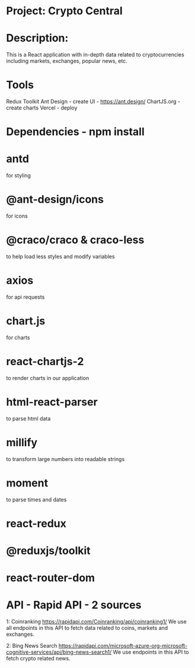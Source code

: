 # Project: Crypto Central

# Description:
This is a React application with in-depth data related to cryptocurrencies including markets, exchanges, popular news, etc.

# Tools
Redux Toolkit
Ant Design - create UI - https://ant.design/ 
ChartJS.org - create charts
Vercel - deploy

# Dependencies - npm install
# antd    
for styling
# @ant-design/icons   
for icons 
# @craco/craco & craco-less
to help load less styles and modify variables
# axios   
for api requests
# chart.js    
for charts
# react-chartjs-2
to render charts in our application
# html-react-parser  
to parse html data
# millify    
to transform large numbers into readable strings
# moment 
to parse times and dates

# react-redux 
# @reduxjs/toolkit 

# react-router-dom


# API - Rapid API - 2 sources

1: Coinranking  https://rapidapi.com/Coinranking/api/coinranking1/ 
    We use all endpoints in this API to fetch data related to coins, markets and exchanges.

2: Bing News Search     https://rapidapi.com/microsoft-azure-org-microsoft-cognitive-services/api/bing-news-search1/
    We use endpoints in this API to fetch crypto related news.